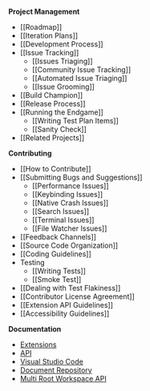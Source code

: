 **Project Management**

-   [[Roadmap]]
-   [[Iteration Plans]]
-   [[Development Process]]
-   [[Issue Tracking]]
    -   [[Issues Triaging]]
    -   [[Community Issue Tracking]]
    -   [[Automated Issue Triaging]]
    -   [[Issue Grooming]]
-   [[Build Champion]]
-   [[Release Process]]
-   [[Running the Endgame]]
    -   [[Writing Test Plan Items]]
    -   [[Sanity Check]]
-   [[Related Projects]]

**Contributing**

-   [[How to Contribute]]
-   [[Submitting Bugs and Suggestions]]
    -   [[Performance Issues]]
    -   [[Keybinding Issues]]
    -   [[Native Crash Issues]]
    -   [[Search Issues]]
    -   [[Terminal Issues]]
    -   [[File Watcher Issues]]
-   [[Feedback Channels]]
-   [[Source Code Organization]]
-   [[Coding Guidelines]]
-   Testing
    -   [[Writing Tests]]
    -   [[Smoke Test]]
-   [[Dealing with Test Flakiness]]
-   [[Contributor License Agreement]]
-   [[Extension API Guidelines]]
-   [[Accessibility Guidelines]]

**Documentation**

-   [Extensions](https://code.visualstudio.com/docs/extensions/overview)
-   [API](https://code.visualstudio.com/docs/extensionAPI/overview)
-   [Visual Studio Code](https://code.visualstudio.com/docs)
-   [Document Repository](https://github.com/microsoft/vscode-docs)
-   [Multi Root Workspace API](https://github.com/Microsoft/vscode/wiki/Adopting-Multi-Root-Workspace-APIs)
